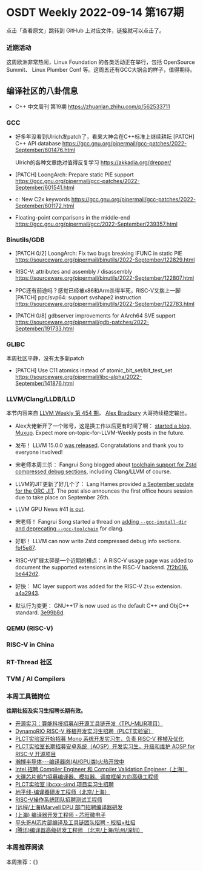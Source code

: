 # OSDT Weekly 2022-09-14 第167期

点击「查看原文」跳转到 GitHub 上对应文件，链接就可以点击了。

### 近期活动

这周欧洲非常热闹，Linux Foundation 的各类活动正在举行，包括 OpenSource Summit、 Linux Plumber Conf 等。这周五还有GCC大锅会的样子，值得期待。

## 编译社区的八卦信息

- C++ 中文周刊 第19期 https://zhuanlan.zhihu.com/p/562533711

### GCC

- 好多年没看到Ulrich发patch了，看来大神会在C++标准上继续耕耘
  [PATCH] C++ API database
  https://gcc.gnu.org/pipermail/gcc-patches/2022-September/601476.html

  Ulrich的各种文章绝对值得反复学习
  https://akkadia.org/drepper/

- [PATCH] LoongArch: Prepare static PIE support
  https://gcc.gnu.org/pipermail/gcc-patches/2022-September/601541.html

- c: New C2x keywords
  https://gcc.gnu.org/pipermail/gcc-patches/2022-September/601172.html

- Floating-point comparisons in the middle-end
  https://gcc.gnu.org/pipermail/gcc/2022-September/239357.html

### Binutils/GDB

- [PATCH 0/2] LoongArch: Fix two bugs breaking IFUNC in static PIE
  https://sourceware.org/pipermail/binutils/2022-September/122829.html

- RISC-V: attributes and assembly / disassembly
  https://sourceware.org/pipermail/binutils/2022-September/122807.html

- PPC还有前途吗？感觉已经被x86和Arm杀得半死，RISC-V又揣上一脚
  [PATCH] ppc/svp64: support svshape2 instruction
  https://sourceware.org/pipermail/binutils/2022-September/122783.html

- [PATCH 0/8] gdbserver improvements for AArch64 SVE support
  https://sourceware.org/pipermail/gdb-patches/2022-September/191733.html

### GLIBC

本周社区平静，没有太多新patch
- [PATCH] Use C11 atomics instead of atomic_bit_set/bit_test_set
  https://sourceware.org/pipermail/libc-alpha/2022-September/141876.html

### LLVM/Clang/LLDB/LLD

本节内容来自 [LLVM Weekly 第 454 期](http://llvmweekly.org/issue/454)，
[Alex Bradbury](https://www.linkedin.com/in/alex-bradbury/) 大哥持续稳定输出。

* Alex大佬新开了一个账号，这是换工作以后更有时间了啊： [started a blog, Muxup](https://muxup.com/). Expect more on-topic-for-LLVM-Weekly posts in the future.

* 发布！ LLVM 15.0.0 [was released](https://discourse.llvm.org/t/llvm-15-0-0-release/65099).  Congratulations and thank you to everyone involved!

* 宋老师本周三杀： Fangrui Song blogged about [toolchain support for Zstd compressed debug sections](https://maskray.me/blog/2022-09-09-zstd-compressed-debug-sections), including Clang/LLVM of course.

* LLVM的JIT更新了好几个了： Lang Hames provided [a September update for the ORC JIT](https://discourse.llvm.org/t/orc-jit-update-office-hours-september-2022/65104).  The post also announces the first office hours session due to take place on September 26th.

* LLVM GPU News #41 [is out](https://discourse.llvm.org/t/llvm-gpu-news-41-september-9-2022/65209).

* 宋老师！ Fangrui Song started a thread on [adding `--gcc-install-dir` and deprecating `--gcc-toolchain`](https://discourse.llvm.org/t/add-gcc-install-dir-deprecate-gcc-toolchain-and-remove-gcc-install-prefix/65091) for clang.

* 好耶！ LLVM can now write Zstd compressed debug info sections.
  [fbf5e87](https://reviews.llvm.org/rGfbf5e87219c5).

* RISC-V扩展太碎是一个近期的槽点： A RISC-V usage page was added to document the supported extensions in the RISC-V backend.
  [7f2b016](https://reviews.llvm.org/rG7f2b016b8204),
  [be442d2](https://reviews.llvm.org/rGbe442d2f127c).

* 好快： MC layer support was added for the RISC-V `Ztso` extension.
  [a4a2943](https://reviews.llvm.org/rGa4a29438f451).

* 默认行为变更： GNU++17 is now used as the default C++ and ObjC++ standard.
  [3e99b8d](https://reviews.llvm.org/rG3e99b8d947ac).


### QEMU (RISC-V)

### RISC-V in China

### RT-Thread 社区

### TVM / AI Compilers

### 本周工具链岗位

**往期社招及实习生招聘长期有效。**

- [开源实习：算能科技招募AI开源工具链开发（TPU-MLIR项目）](https://mp.weixin.qq.com/s/IBJh0ip4k11PzIMZecsWSw)
- [DynamoRIO RISC-V 移植开发实习生招聘（PLCT实验室）](https://mp.weixin.qq.com/s/J_5TjT6DOqeOXJXQI5VQxw)
- [PLCT实验室开始招募 Mono 系统开发实习生，负责 RISC-V 移植及优化](https://mp.weixin.qq.com/s/whEW7Hay1jIP1tBzIPay1A)
- [PLCT实验室长期招募安卓系统（AOSP）开发实习生，升级和维护 AOSP for RISC-V 开源项目](https://mp.weixin.qq.com/s/dJP2cEB1nex2inR5c-cJog)
- [瀚博半导体---编译器岗(AI/GPU类)火热开放中](https://mp.weixin.qq.com/s/8_KjZYa2Il4PglaGyBWk4Q)
- [Intel 招聘 Compiler Engineer 和 Compiler Validation Engineer（上海）](https://mp.weixin.qq.com/s/I3DWxXODNoLRr0kN2xMZLQ)
- [大疆芯片部门招募编译器、模拟器、调度框架方向高级工程师](https://mp.weixin.qq.com/s/Wn5NzAtUTwQNXKRvMVQWLA)
- [PLCT实验室 libcxx-simd 项目实习生招聘](https://mp.weixin.qq.com/s/EIVx5cY74GlodirySY97Qw)
- [地平线-编译器研发工程师（北京/上海）](https://mp.weixin.qq.com/s/MYObl7iWIbyrTz9hCmKWYA)
- [RISC-V操作系统团队招聘测试工程师](https://mp.weixin.qq.com/s/inLFS4pI1F74m_oJ2I7xjQ)
- [(远程/上海)Marvell DPU 部门招聘编译器研发](https://mp.weixin.qq.com/s/B6JjAhF3TZjezD1tjYHDaw)
- [(上海) 编译器开发工程师 - 芯旺微电子](https://mp.weixin.qq.com/s/nqe1-7qffnc0CaejYkpKyw)
- [平头哥AI芯片部编译及工具链团队招聘 - 校招+社招](https://mp.weixin.qq.com/s/kARbXtJotRPCNMrV-yOanA)
- [(腾讯)编译器高级研发工程师 （北京/上海/杭州/深圳）](https://mp.weixin.qq.com/s/DF-2qmHmpKZtJ1djHXM1Ug)

### 本周推荐阅读

本周推荐：《》
